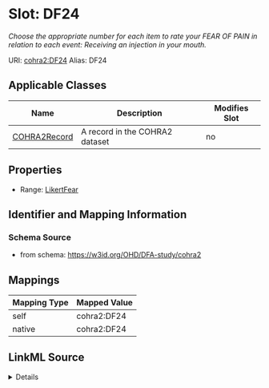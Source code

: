 

# Slot: DF24 


_Choose the appropriate number for each item to rate your FEAR OF PAIN in relation to each event: Receiving an injection in your mouth._





URI: [cohra2:DF24](https://w3id.org/OHD/DFA-study/cohra2/DF24)
Alias: DF24

<!-- no inheritance hierarchy -->





## Applicable Classes

| Name | Description | Modifies Slot |
| --- | --- | --- |
| [COHRA2Record](COHRA2Record.md) | A record in the COHRA2 dataset |  no  |







## Properties

* Range: [LikertFear](LikertFear.md)





## Identifier and Mapping Information







### Schema Source


* from schema: https://w3id.org/OHD/DFA-study/cohra2




## Mappings

| Mapping Type | Mapped Value |
| ---  | ---  |
| self | cohra2:DF24 |
| native | cohra2:DF24 |




## LinkML Source

<details>
```yaml
name: DF24
description: 'Choose the appropriate number for each item to rate your FEAR OF PAIN
  in relation to each event: Receiving an injection in your mouth.'
from_schema: https://w3id.org/OHD/DFA-study/cohra2
rank: 1000
alias: DF24
domain_of:
- COHRA2Record
range: LikertFear

```
</details>